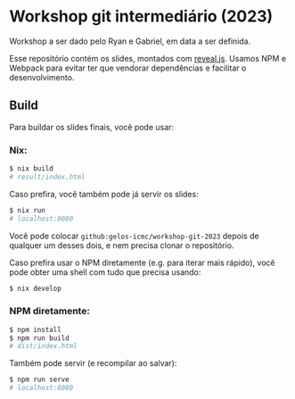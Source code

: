 # Workshop git intermediário (2023)

Workshop a ser dado pelo Ryan e Gabriel, em data a ser definida.

Esse repositório contém os slides, montados com
[reveal.js](https://revealjs.com). Usamos NPM e Webpack para evitar ter que
vendorar dependências e facilitar o desenvolvimento.

## Build

Para buildar os slides finais, você pode usar:

### Nix:

```sh
$ nix build
# result/index.html
```

Caso prefira, você também pode já servir os slides:
```sh
$ nix run
# localhost:8080
```

Você pode colocar `github:gelos-icmc/workshop-git-2023` depois de qualquer um
desses dois, e nem precisa clonar o repositório.

Caso prefira usar o NPM diretamente (e.g. para iterar mais rápido), você pode obter uma shell com tudo que precisa usando:
```sh
$ nix develop
```

### NPM diretamente:

```sh
$ npm install
$ npm run build
# dist/index.html
```

Também pode servir (e recompilar ao salvar):
```sh
$ npm run serve
# localhost:8080
```
